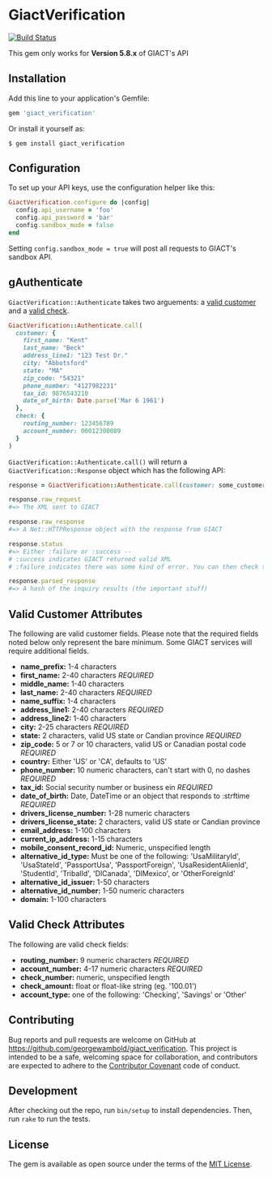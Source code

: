# GiactVerification
[![Build Status](https://travis-ci.org/georgewambold/giact_verification.svg?branch=master)](https://travis-ci.org/georgewambold/giact_verification)

This gem only works for **Version 5.8.x** of GIACT's API

## Installation

Add this line to your application's Gemfile:

```ruby
gem 'giact_verification'
```

Or install it yourself as:

    $ gem install giact_verification

## Configuration
To set up your API keys, use the configuration helper like this:

```ruby
GiactVerification.configure do |config|
  config.api_username = 'foo'
  config.api_password = 'bar'
  config.sandbox_mode = false
end
```
Setting `config.sandbox_mode = true` will post all requests to GIACT's sandbox API.

## gAuthenticate
`GiactVerification::Authenticate` takes two arguements: a [valid customer](#valid_customer) and a [valid check](#valid_check).

```ruby
GiactVerification::Authenticate.call(
  customer: {
    first_name: "Kent"
    last_name: "Beck"
    address_line1: "123 Test Dr."
    city: "Abbotsford"
    state: "MA"
    zip_code: "54321"
    phone_number: "4127982231"
    tax_id: 9876543210
    date_of_birth: Date.parse('Mar 6 1961')
  },
  check: {
    routing_number: 123456789
    account_number: 00012300089
  }
)
```

`GiactVerification::Authenticate.call()` will return a `GiactVerification::Response` object which has the following API:

```ruby
response = GiactVerification::Authenticate.call(customer: some_customer, check: some_check)

response.raw_request
#=> The XML sent to GIACT

response.raw_response
#=> A Net::HTTPResponse object with the response from GIACT

response.status
#=> Either :failure or :success -- 
# :success indicates GIACT returned valid XML 
# :failure indicates there was some kind of error. You can then check the raw_response for details.

response.parsed_response
#=> A hash of the inquiry results (the important stuff)
```

## <a name="valid_customer">Valid Customer Attributes</a>
The following are valid customer fields. Please note that the required fields noted below only represent the bare minimum. Some GIACT services will require additional fields.

* **name_prefix:** 1-4 characters
* **first_name:** 2-40 characters *REQUIRED*
* **middle_name:** 1-40 characters
* **last_name:** 2-40 characters *REQUIRED*
* **name_suffix:** 1-4 characters
* **address_line1:** 2-40 characters *REQUIRED*
* **address_line2:** 1-40 characters
* **city:** 2-25 characters *REQUIRED*
* **state:** 2 characters, valid US state or Candian province *REQUIRED*
* **zip_code:** 5 or 7 or 10 characters, valid US or Canadian postal code *REQUIRED*
* **country:** Either 'US' or 'CA', defaults to 'US'
* **phone_number:** 10 numeric characters, can't start with 0, no dashes *REQUIRED*
* **tax_id:** Social security number or business ein *REQUIRED*
* **date_of_birth:** Date, DateTime or an object that responds to :strftime *REQUIRED*
* **drivers_license_number:** 1-28 numeric characters
* **drivers_license_state:** 2 characters, valid US state or Candian province
* **email_address:** 1-100 characters
* **current_ip_address:** 1-15 characters
* **mobile_consent_record_id:** Numeric, unspecified length
* **alternative_id_type:** Must be one of the following: 'UsaMilitaryId', 'UsaStateId', 'PassportUsa', 'PassportForeign', 'UsaResidentAlienId', 'StudentId', 'TribalId', 'DlCanada', 'DlMexico', or 'OtherForeignId'
* **alternative_id_issuer:** 1-50 characters
* **alternative_id_number:** 1-50 numeric characters
* **domain:** 1-100 characters

## <a name="valid_check">Valid Check Attributes</a>
The following are valid check fields:

* **routing_number:** 9 numeric characters *REQUIRED*
* **account_number:** 4-17 numeric characters *REQUIRED*
* **check_number:** numeric, unspecified length
* **check_amount:** float or float-like string (eg. '100.01')
* **account_type:** one of the following: 'Checking', 'Savings' or 'Other'

## Contributing

Bug reports and pull requests are welcome on GitHub at https://github.com/georgewambold/giact_verification. This project is intended to be a safe, welcoming space for collaboration, and contributors are expected to adhere to the [Contributor Covenant](http://contributor-covenant.org) code of conduct.

## Development

After checking out the repo, run `bin/setup` to install dependencies. Then, run `rake` to run the tests.

## License

The gem is available as open source under the terms of the [MIT License](http://opensource.org/licenses/MIT).
